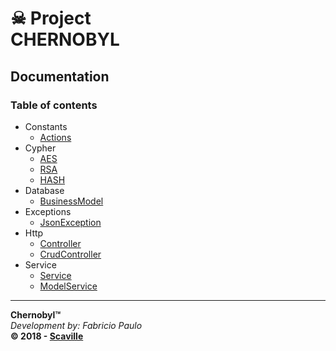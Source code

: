 # ☠ Project<br/>CHERNOBYL

## Documentation

### Table of contents

- Constants
  - <a href='/Documentation/Constants/Actions.md'>Actions</a>
- Cypher
  - <a href='/Documentation/Cypher/AES.md'>AES</a>
  - <a href='/Documentation/Cypher/RSA.md'>RSA</a>
  - <a href='/Documentation/Cypher/HASH.md'>HASH</a>
- Database
  - <a href='/Documentation/Database/BusinessModel.md'>BusinessModel</a><br/>
- Exceptions
  - <a href='/Documentation/Exception/JsonException.md'>JsonException</a><br/>
- Http
  - <a href='/Documentation/Http/Controller.md'>Controller</a>
  - <a href='/Documentation/Http/CrudController.md'>CrudController</a><br/>
- Service
  - <a href='/Documentation/Service/Service.md'>Service</a>
  - <a href='/Documentation/Service/ModelService.md'>ModelService</a>

---
**Chernobyl™**<br/>
_Development by: Fabricio Paulo_<br/>
**© 2018 - <a href='http://www.scaville.com'>Scaville</a>**